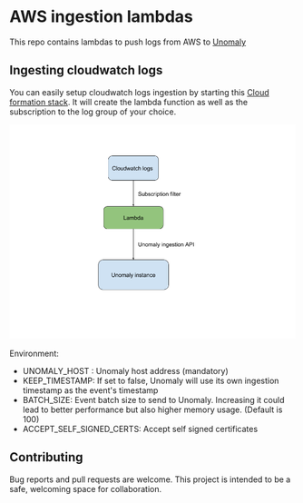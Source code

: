 # AWS ingestion lambdas

This repo contains lambdas to push logs from AWS to [Unomaly](https://unomaly.com)


## Ingesting cloudwatch logs


You can easily setup cloudwatch logs ingestion by starting this [Cloud formation stack](https://console.aws.amazon.com/cloudformation/home#/stacks/new?stackName=unomaly-cloudwatch&templateURL=https://s3-eu-west-1.amazonaws.com/unomaly/releases/aws/cloudwatch-0.1.0/sam-cloudwatch-logs.yml).
It will create the lambda function as well as the subscription to the log group of your choice.

![Cloudwatch lambda architecture](cloudwatch/architecture.png)

Environment:

- UNOMALY_HOST : Unomaly host address (mandatory)
- KEEP_TIMESTAMP: If set to false, Unomaly will use its own ingestion timestamp as the event's timestamp
- BATCH_SIZE: Event batch size to send to Unomaly. Increasing it could lead to better performance but also higher memory usage. (Default is 100)
- ACCEPT_SELF_SIGNED_CERTS: Accept self signed certificates 

 

## Contributing
 
 Bug reports and pull requests are welcome. This project is intended to
 be a safe, welcoming space for collaboration.
